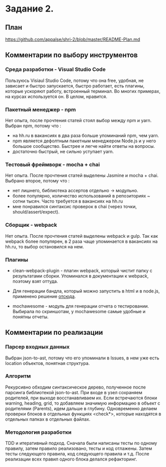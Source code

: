 # Задание 2.

## План

https://github.com/appalse/shri-2/blob/master/README-Plan.md

## Комментарии по выбору инструментов

### Среда разработки - Visual Studio Code

Пользуюсь Visiaul Studio Code, потому что она free, удобная, не зависает и быстро запускается, быстро работает, есть плагины, которые ускоряют работу, встроенный терминал. Во многих примерах, на курсах используется он. В целом, нравится.

### Пакетный менеджер - npm

Нет опыта, после прочтения статей стоял выбор между npm и yarn. Выбран npm, потому что :
* на hh.ru в вакансиях в два раза больше упоминаний npm, чем yarn. 
* npm является дефолтным пакетным менеджером Node.js и у него большое сообщество. Быстрее и легче найти ответы на вопросы. 
* достаточно быстрый, не сильно уступает yarn. 

### Тестовый фреймворк - mocha + chai

Нет опыта. После прочтения статей выделены Jasmine и mocha + chai. Выбрано второе, потому что : 
* нет лишнего, библиотека ассертов отдельно -> модульно. 
* более популярно, количество использований в репозиториях ~ сотни тысяч. Часто требуется в вакансиях на hh.ru
* мне понравился синтаксис проверок в chai (через точки, should/assert/expect).

### Сборщик - webpack

Нет опыта. После прочтения статей выделены webpack и gulp. Так как webpack более популярен, в 2 раза чаще упоминается в вакансиях на hh.ru, то выбор остановился на нем.

### Плагины

* clean-webpack-plugin - плагин webpack, который чистит папку с результатами сборки. Упоминался в документации к webpack, поэтому взят оттуда.

* Для генерации бандла, который можно запустить в html и в node.js, применено решение [отсюда](https://stackoverflow.com/questions/49111086/webpack-4-universal-library-target).

* mochawesome - модуль для генерации отчета о тестировании. Выбирала по скриншотам, у mochawesome самые удобные и понятны отчеты. 

## Комментарии по реализации

### Парсер входных данных

Выбран json-to-ast, потому что его упоминали в Issues, в нем уже есть location объектов, понятная структура.  

### Алгоритм

Рекурсивно обходим синтаксическое дерево, полученное после парсинга библиотекой json-to-ast. При входе в узел сохраняем родителей, при выходе восстанавливаем их. Если встречаются блоки warning, heading, grid, то добавляем значимую информацию в объект с родителями (Parents), идем дальше в глубину. Одновременно делаем проверки блоков в отдельных функциях <check*>, которые находятся в отдельных папках в отдельных файлах.

### Методология разработки

TDD и итеративный подход. Сначала были написаны тесты по одному правилу, затем правило реализовано, тесты и код отлажены. Затем тесты следующего правила, код следующего правила и т.д. После реализации всех правил одного блока делался рефакторинг. 

